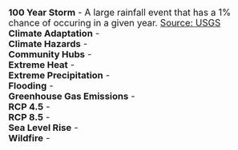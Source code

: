 <span style="font-size:18px;"> <b>100 Year Storm</b> - A large rainfall event that has a 1% chance of occuring in a given year.  <a href="https://www.usgs.gov/special-topics/water-science-school/science/100-year-flood">Source: USGS</a> 
<br>
<span style="font-size:18px;"> <b>Climate Adaptation</b> -
<br>
<span style="font-size:18px;"> <b>Climate Hazards</b> -
<br>
<span style="font-size:18px;"> <b>Community Hubs</b> -
<br>
<span style="font-size:18px;"> <b>Extreme Heat</b> -
<br>
<span style="font-size:18px;"> <b>Extreme Precipitation</b> -
<br>
<span style="font-size:18px;"> <b>Flooding</b> -
<br>
<span style="font-size:18px;"> <b>Greenhouse Gas Emissions</b> -
<br>
<span style="font-size:18px;"> <b>RCP 4.5</b> -
<br>
<span style="font-size:18px;"> <b>RCP 8.5</b> -
<br>
<span style="font-size:18px;"> <b>Sea Level Rise</b> -
<br>
<span style="font-size:18px;"> <b>Wildfire</b> -


